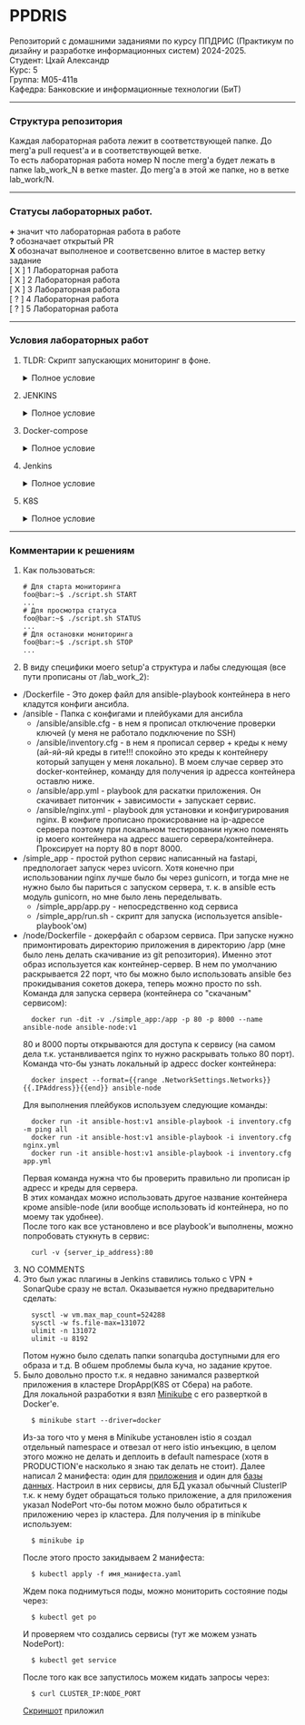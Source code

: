 # PPDRIS
Репозиторий с домашними заданиями по курсу ППДРИС (Практикум по дизайну и разработке информационных систем) 2024-2025.  
Студент: Цхай Александр  
Курс: 5  
Группа: М05-411в  
Кафедра: Банковские и информационные технологии (БиТ)  

---  

### Структура репозитория
Каждая лабораторная работа лежит в соответствующей папке. До merg'а pull request'а и в соответствующей ветке.  
То есть лабораторная работа номер N после merg'а будет лежать в папке lab_work_N в ветке master. До merg'а в этой же папке, но в ветке lab_work/N.

---  
### Статусы лабораторных работ. 
**\+** значит что лабораторная работа в работе  
**?** обозначает открытый PR  
**X** обозначат выполненое и соответсвенно влитое в мастер ветку задание  
[ X ] 1 Лабораторная работа  
[ X ] 2 Лабораторная работа  
[ X ] 3 Лабораторная работа  
[ ? ] 4 Лабораторная работа  
[ ? ] 5 Лабораторная работа


---
### Условия лабораторных работ  
1. TLDR: Скрипт запускающих мониторинг в фоне.
    <details>
      <summary> Полное условие </summary>
      Нужно написать shell файл:  
      Который принимает на вход три параметра START|STOP|STATUS.  
      START запускает его в фоне и выдает PID процесса,  
      STATUS выдает состояние - запущен/нет,  
      STOP - останавливает PID  
      Сам shell мониторит утилизацию дискового пространства, количество свободных inode. Выводит информацию в виде csv файла.  
      Имя файла должно содержать timestamp запуска + дату за которую мониторинг.  
      Предусмотреть создание нового файла при переходе через сутки
    </details>
2. JENKINS
    <details>
      <summary> Полное условие </summary>
      Взять приложение из п.3 (или любое другое), автоматизировать его сборку в Jenkins (pipeline и freestyle Job) на событие pull-request/push.
      В pipeline должны входить:  

      - сборка приложения (maven, другой сборщик)  
      - запуск автотестов (unit в зависимости от проекта, postman)  
      - сборка результатов работы тестов в allure и отброска в Jenkins  
      - анализ исходного кода Sonar (в том числе необходимо исправить все ошибки и (добиться не менее 90% покрытия кода тестами)* зависит от проекта)  
      - деплой приложения через Ansible (из лаб №2) или сборка контейнера (т.е. отказ от ансибл)
 
    </details>
3. Docker-compose
    <details>
      <summary> Полное условие </summary>
      Задание состоит из двух частей:  
      1. Через dockerfile собрать свое рабочее приложение и отправить его в docker-registry  
      2. Собрать через docker-compose двух или более компонентное приложение (состоящее из более чем одного docker image), где один компонент БД и научить их "общаться" между собой  
    </details>
4. Jenkins
    <details>
      <summary> Полное условие </summary>
      Взять приложение из п.3 (или любое другое), автоматизировать его сборку в Jenkins (pipeline и freestyle Job) на событие pull-request/push.  
      В pipeline должны входить:  
      - сборка приложения (maven, другой сборщик)  
      - запуск автотестов (unit в зависимости от проекта, postman)  
      - сборка результатов работы тестов в allure и отброска в Jenkins  
      - анализ исходного кода Sonar (в том числе необходимо исправить все ошибки и (добиться не менее 90% покрытия кода тестами)* зависит от проекта)  
      - деплой приложения через Ansible (из лаб №2) или сборка контейнера (т.е. отказ от ансибл)
    </details>
5. K8S
    <details>
      <summary> Полное условие </summary>
      Перенести проект docker-compose из Лабы №3 в K8S (или любой другой)
    </details>

---  
### Комментарии к решениям  
1. Как пользоваться:  
    ```shellsession
    # Для старта мониторинга
    foo@bar:~$ ./script.sh START
    ...
    # Для просмотра статуса
    foo@bar:~$ ./script.sh STATUS
    ...
    # Для остановки мониторинга
    foo@bar:~$ ./script.sh STOP
    ...
    ```
2. В виду специфики моего setup'а структура и лабы следующая (все пути прописаны от /lab_work_2):  
  - /Dockerfile - Это докер файл для ansible-playbook контейнера в него кладутся конфиги ансибла.
  - /ansible - Папка с конфигами и плейбуками для ансибла
    - /ansible/ansible.cfg - в нем я прописал отключение проверки ключей (у меня не работало подключение по SSH)
    - /ansible/inventory.cfg - в нем я прописал сервер + креды к нему (ай-яй-яй креды в гите!!! спокойно это креды к контейнеру который запущен у меня локально). В моем случае сервер это docker-контейнер, команду для получения ip адресса контейнера оставлю ниже.
    - /ansible/app.yml - playbook для раскатки приложения. Он скачивает питончик + зависимости + запускает сервис.
    - /ansible/nginx.yml - playbook для установки и конфигурирования nginx. В конфиге прописано прокисрование на ip-адрессе сервера поэтому при локальном тестировании нужно поменять ip моего контейнера на адресс вашего сервера/контейнера. Проксирует на порту 80 в порт 8000.
  - /simple_app - простой python сервис написанный на fastapi, предпологает запуск через uvicorn. Хотя конечно при использовании nginx лучше было бы через gunicorn, и тогда мне не нужно было бы париться с запуском сервера, т. к. в ansible есть модуль gunicorn, но мне было лень переделывать.
    - /simple_app/app.py - непосредственно код сервиса
    - /simple_app/run.sh - скрипт для запуска (используется ansible-playbook'ом)
  - /node/Dockerfile - докерфайл с обарзом сервиса. При запуске нужно примонтировать директорию приложения в директорию /app (мне было лень делать скачивание из git репозитория). Именно этот образ используется как контейнер-сервер. В нем по умолчанию раскрывается 22 порт, что бы можно было использовать ansible без прокидывания сокетов докера, теперь можно просто по ssh.  
  Команда для запуска сервера (контейнера со "скачаным" сервисом):  
    ```shellsession
      docker run -dit -v ./simple_app:/app -p 80 -p 8000 --name ansible-node ansible-node:v1
    ```
    80 и 8000 порты открываются для доступа к сервису (на самом дела т.к. устанвливается nginx то нужно раскрывать только 80 порт).  
    Команда что-бы узнать локальный ip адресс docker контейнера:  
    ```shellsession
      docker inspect --format={{range .NetworkSettings.Networks}}{{.IPAddress}}{{end}} ansible-node
    ```
    Для выполнения плейбуков используем следующие команды:  
    ```shellsession
      docker run -it ansible-host:v1 ansible-playbook -i inventory.cfg -m ping all
      docker run -it ansible-host:v1 ansible-playbook -i inventory.cfg nginx.yml
      docker run -it ansible-host:v1 ansible-playbook -i inventory.cfg app.yml
    ```
    Первая команда нужна что бы проверить правильно ли прописан ip адресс и креды для сервера.  
    В этих командах можно использовать другое название контейнера кроме ansible-node (или вообще использовать id контейнера, но по моему так удобнее).  
    После того как все установлено и все playbook'и выполнены, можно попробовать стукнуть в сервис:  
    ```shellsession
      curl -v {server_ip_address}:80
    ```

3. NO COMMENTS
4. Это был ужас плагины в Jenkins ставились только с VPN
\+ SonarQube сразу не встал. Оказывается нужно предварительно сделать:
    ```shellsession
      sysctl -w vm.max_map_count=524288
      sysctl -w fs.file-max=131072
      ulimit -n 131072
      ulimit -u 8192
    ```
    Потом нужно было сделать папки sonarquba доступными для его образа и т.д. В обшем проблемы была куча, но задание крутое.
5. Было довольно просто т.к. я недавно занимался разверткой приложения в кластере DropApp(K8S от Сбера) на работе.  
  Для локальной разработки я взял [Minikube](https://minikube.sigs.k8s.io/docs/start/?arch=%2Fwindows%2Fx86-64%2Fstable%2F.exe+download) с его разверткой в Docker'e.
    ```shellscript
      $ minikube start --driver=docker
    ```
    Из-за того что у меня в Minikube установлен istio я создал отдельный namespace и отвезал от него istio инъекцию, в целом этого можно не делать и деплоить в default namespace (хотя в   PRODUCTION'e насколько я знаю так делать не стоит).   Далее написал 2 манифеста: один для [приложения](./lab_work_5/app_manifest.yaml) и один для [базы данных](./lab_work_5/redis_manifest.yaml). Настроил в них сервисы, для БД указал обычный ClusterIP т.к. к нему будет обращаться только приложение, а для приложения указал NodePort что-бы потом можно было обратиться к приложению через ip кластера. Для получения ip в minikube используем:
    ```shellscript
      $ minikube ip 
    ```
    После этого просто закидываем 2 манифеста:
    ```shellscript
      $ kubectl apply -f имя_манифеста.yaml
    ```
    Ждем пока поднимуться поды, можно мониторить состояние поды через:
    ```shellscript
      $ kubectl get po
    ```
    И проверяем что создались сервисы (тут же можем узнать NodePort):
    ```shellscript
      $ kubectl get service
    ```
    После того как все запустилось можем кидать запросы через:
    ```shellscript
      $ curl CLUSTER_IP:NODE_PORT
    ```
    [Скриншот](./lab_work_5/request_to_minikube.png) приложил
